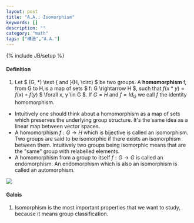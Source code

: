 ```yaml
---
layout: post
title: "A.A.: Isomorphism"
keywords: []
description: ""
category: "math"
tags: ["構造","A.A."]
---
```

{% include JB/setup %}

#### Definition
1. Let $ (G, *) \text { and }(H, \circ) $ be two groups. A $\textbf{homomorphism}$ 
f, from G to H,is a map of sets  $ f: G \rightarrow H $, such that $f(x *
y)=f(x)\circ f(y)$ $ \forall x, y \in G $. If $G=H$ and $f=Id_{G}$ we call $f$
the identity homomorphism.

- Intuitively one should think about a homomorphism as a map of sets which
  preserves the underlying group structure. It's the same idea as a linear map
  between vector spaces.
- A homomorphism $f: G\rightarrow H$ which is bijective is called an
  isomorphism. Two groups are said to be isomorphic if there exists an
  isomorphism between them. Intuitively two groups being isomorphic means that
  are the "same" group with relabelled elements.
- A homomorphism from a group to itself $f: G \rightarrow G$ is called an
  endomorphism. An endomorphism which is also an isomorphism is called an
  automorphism.

<img src="{{IMAGE_PATH}}/math-structure-abstract-algebra-group-isomorphism.png" />

#### Galois
1. Isomorphism is the most important properties that we want to study, because
   it means group classification.

